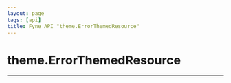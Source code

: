 ```yaml
---
layout: page
tags: [api]
title: Fyne API "theme.ErrorThemedResource"
---
```


# theme.ErrorThemedResource
---
